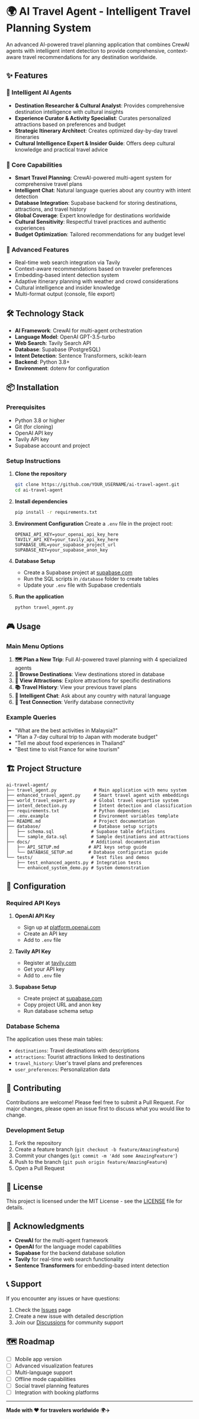 # 🌍 AI Travel Agent - Intelligent Travel Planning System

An advanced AI-powered travel planning application that combines CrewAI agents with intelligent intent detection to provide comprehensive, context-aware travel recommendations for any destination worldwide.

## ✨ Features

### 🧠 Intelligent AI Agents
- **Destination Researcher & Cultural Analyst**: Provides comprehensive destination intelligence with cultural insights
- **Experience Curator & Activity Specialist**: Curates personalized attractions based on preferences and budget
- **Strategic Itinerary Architect**: Creates optimized day-by-day travel itineraries
- **Cultural Intelligence Expert & Insider Guide**: Offers deep cultural knowledge and practical travel advice

### 🎯 Core Capabilities
- **Smart Travel Planning**: CrewAI-powered multi-agent system for comprehensive travel plans
- **Intelligent Chat**: Natural language queries about any country with intent detection
- **Database Integration**: Supabase backend for storing destinations, attractions, and travel history
- **Global Coverage**: Expert knowledge for destinations worldwide
- **Cultural Sensitivity**: Respectful travel practices and authentic experiences
- **Budget Optimization**: Tailored recommendations for any budget level

### 🚀 Advanced Features
- Real-time web search integration via Tavily
- Context-aware recommendations based on traveler preferences
- Embedding-based intent detection system
- Adaptive itinerary planning with weather and crowd considerations
- Cultural intelligence and insider knowledge
- Multi-format output (console, file export)

## 🛠️ Technology Stack

- **AI Framework**: CrewAI for multi-agent orchestration
- **Language Model**: OpenAI GPT-3.5-turbo
- **Web Search**: Tavily Search API
- **Database**: Supabase (PostgreSQL)
- **Intent Detection**: Sentence Transformers, scikit-learn
- **Backend**: Python 3.8+
- **Environment**: dotenv for configuration

## 📦 Installation

### Prerequisites
- Python 3.8 or higher
- Git (for cloning)
- OpenAI API key
- Tavily API key
- Supabase account and project

### Setup Instructions

1. **Clone the repository**
   ```bash
   git clone https://github.com/YOUR_USERNAME/ai-travel-agent.git
   cd ai-travel-agent
   ```

2. **Install dependencies**
   ```bash
   pip install -r requirements.txt
   ```

3. **Environment Configuration**
   Create a `.env` file in the project root:
   ```env
   OPENAI_API_KEY=your_openai_api_key_here
   TAVILY_API_KEY=your_tavily_api_key_here
   SUPABASE_URL=your_supabase_project_url
   SUPABASE_KEY=your_supabase_anon_key
   ```

4. **Database Setup**
   - Create a Supabase project at [supabase.com](https://supabase.com)
   - Run the SQL scripts in `/database` folder to create tables
   - Update your `.env` file with Supabase credentials

5. **Run the application**
   ```bash
   python travel_agent.py
   ```

## 🎮 Usage

### Main Menu Options
1. **🗺️ Plan a New Trip**: Full AI-powered travel planning with 4 specialized agents
2. **📍 Browse Destinations**: View destinations stored in database
3. **🎯 View Attractions**: Explore attractions for specific destinations
4. **📚 Travel History**: View your previous travel plans
5. **🧠 Intelligent Chat**: Ask about any country with natural language
6. **🔧 Test Connection**: Verify database connectivity

### Example Queries
- "What are the best activities in Malaysia?"
- "Plan a 7-day cultural trip to Japan with moderate budget"
- "Tell me about food experiences in Thailand"
- "Best time to visit France for wine tourism"

## 🏗️ Project Structure

```
ai-travel-agent/
├── travel_agent.py              # Main application with menu system
├── enhanced_travel_agent.py     # Smart travel agent with embeddings
├── world_travel_expert.py       # Global travel expertise system
├── intent_detection.py          # Intent detection and classification
├── requirements.txt             # Python dependencies
├── .env.example                 # Environment variables template
├── README.md                    # Project documentation
├── database/                    # Database setup scripts
│   ├── schema.sql              # Supabase table definitions
│   └── sample_data.sql         # Sample destinations and attractions
├── docs/                       # Additional documentation
│   ├── API_SETUP.md           # API keys setup guide
│   └── DATABASE_SETUP.md      # Database configuration guide
└── tests/                      # Test files and demos
    ├── test_enhanced_agents.py # Integration tests
    └── enhanced_system_demo.py # System demonstration
```

## 🔧 Configuration

### Required API Keys

1. **OpenAI API Key**
   - Sign up at [platform.openai.com](https://platform.openai.com)
   - Create an API key
   - Add to `.env` file

2. **Tavily API Key**
   - Register at [tavily.com](https://tavily.com)
   - Get your API key
   - Add to `.env` file

3. **Supabase Setup**
   - Create project at [supabase.com](https://supabase.com)
   - Copy project URL and anon key
   - Run database schema setup

### Database Schema
The application uses these main tables:
- `destinations`: Travel destinations with descriptions
- `attractions`: Tourist attractions linked to destinations  
- `travel_history`: User's travel plans and preferences
- `user_preferences`: Personalization data

## 🤝 Contributing

Contributions are welcome! Please feel free to submit a Pull Request. For major changes, please open an issue first to discuss what you would like to change.

### Development Setup
1. Fork the repository
2. Create a feature branch (`git checkout -b feature/AmazingFeature`)
3. Commit your changes (`git commit -m 'Add some AmazingFeature'`)
4. Push to the branch (`git push origin feature/AmazingFeature`)
5. Open a Pull Request

## 📝 License

This project is licensed under the MIT License - see the [LICENSE](LICENSE) file for details.

## 🙏 Acknowledgments

- **CrewAI** for the multi-agent framework
- **OpenAI** for the language model capabilities
- **Supabase** for the backend database solution
- **Tavily** for real-time web search functionality
- **Sentence Transformers** for embedding-based intent detection

## 📞 Support

If you encounter any issues or have questions:
1. Check the [Issues](https://github.com/YOUR_USERNAME/ai-travel-agent/issues) page
2. Create a new issue with detailed description
3. Join our [Discussions](https://github.com/YOUR_USERNAME/ai-travel-agent/discussions) for community support

## 🗺️ Roadmap

- [ ] Mobile app version
- [ ] Advanced visualization features
- [ ] Multi-language support
- [ ] Offline mode capabilities
- [ ] Social travel planning features
- [ ] Integration with booking platforms

---

**Made with ❤️ for travelers worldwide** 🌍✈️
